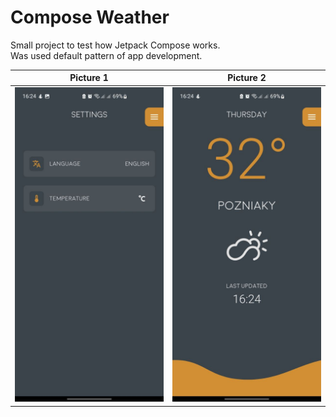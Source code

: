 # Compose Weather

Small project to test how Jetpack Compose works.\
Was used default pattern of app development.

| Picture 1                       | Picture 2                       |
|---------------------------------|---------------------------------|
| ![Image 1](./pictures/pic1.jpg) | ![Image 2](./pictures/pic2.jpg) |